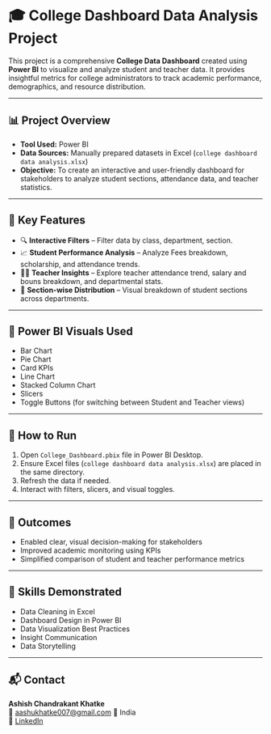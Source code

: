 # 🎓 College Dashboard Data Analysis Project

This project is a comprehensive **College Data Dashboard** created using **Power BI** to visualize and analyze student and teacher data. It provides insightful metrics for college administrators to track academic performance, demographics, and resource distribution.

---

## 📊 Project Overview

- **Tool Used:** Power BI
- **Data Sources:** Manually prepared datasets in Excel (`college dashboard data analysis.xlsx`)
- **Objective:** To create an interactive and user-friendly dashboard for stakeholders to analyze student sections, attendance data, and teacher statistics.


---

## 📌 Key Features

- 🔍 **Interactive Filters** – Filter data by class, department, section.
- 📈 **Student Performance Analysis** – Analyze Fees breakdown, scholarship, and attendance trends.
- 👨‍🏫 **Teacher Insights** – Explore teacher attendance trend, salary and bouns breakdown, and departmental stats.
- 🧩 **Section-wise Distribution** – Visual breakdown of student sections across departments.

---

## 📌 Power BI Visuals Used

- Bar Chart
- Pie Chart
- Card KPIs
- Line Chart
- Stacked Column Chart
- Slicers
- Toggle Buttons (for switching between Student and Teacher views)

---

## 🚀 How to Run

1. Open `College_Dashboard.pbix` file in Power BI Desktop.
2. Ensure Excel files (`college dashboard data analysis.xlsx`) are placed in the same directory.
3. Refresh the data if needed.
4. Interact with filters, slicers, and visual toggles.

---

## 📌 Outcomes

- Enabled clear, visual decision-making for stakeholders
- Improved academic monitoring using KPIs
- Simplified comparison of student and teacher performance metrics

---

## 🧠 Skills Demonstrated

- Data Cleaning in Excel
- Dashboard Design in Power BI
- Data Visualization Best Practices
- Insight Communication
- Data Storytelling

---

## 📬 Contact

**Ashish Chandrakant Khatke**  
📧 aashukhatke007@gmail.com
📍 India  
🔗 [LinkedIn](www.linkedin.com/in/ashishkhatke)




